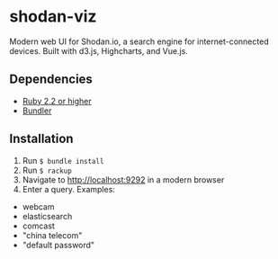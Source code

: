 # shodan-viz
Modern web UI for Shodan.io, a search engine for internet-connected devices. Built with d3.js, Highcharts, and Vue.js.

## Dependencies
* [Ruby 2.2 or higher](https://www.ruby-lang.org/en/documentation/installation/)
* [Bundler](http://bundler.io/)

## Installation
1. Run `$ bundle install`
2. Run `$ rackup`
3. Navigate to [http://localhost:9292](http://localhost:9292) in a modern browser
4. Enter a query. Examples:
  * webcam
  * elasticsearch
  * comcast
  * "china telecom"
  * "default password"
